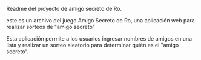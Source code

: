 Readme del proyecto de amigo secreto de Ro.

este es un archivo del juego Amigo Secreto de Ro, una aplicación web para realizar sorteos de "amigo secreto"

Esta aplicación permite a los usuarios ingresar nombres de amigos en una lista y realizar un sorteo aleatorio para determinar quién es el "amigo secreto".

